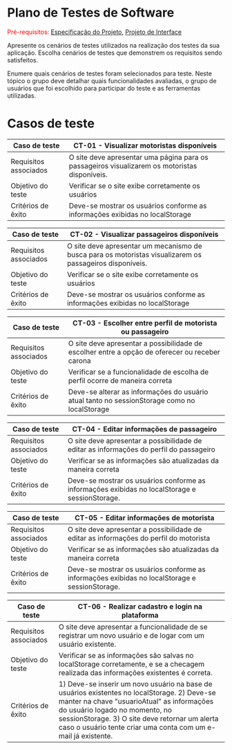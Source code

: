 # Plano de Testes de Software

<span style="color:red">Pré-requisitos: <a href="2-Especificação do Projeto.md"> Especificação do Projeto</a></span>, <a href="3-Projeto de Interface.md"> Projeto de Interface</a>

Apresente os cenários de testes utilizados na realização dos testes da sua aplicação. Escolha cenários de testes que demonstrem os requisitos sendo satisfeitos.

Enumere quais cenários de testes foram selecionados para teste. Neste tópico o grupo deve detalhar quais funcionalidades avaliadas, o grupo de usuários que foi escolhido para participar do teste e as ferramentas utilizadas.
 

# Casos de teste
|   Caso de teste    |           CT-01 - Visualizar motoristas disponíveis                         |
|--------------------|-----------------------------------------------------------------------------|
|Requisitos associados | O site deve apresentar uma página para os passageiros visualizarem os motoristas disponíveis. |
| Objetivo do teste | Verificar se o site exibe corretamente os usuários |
| Critérios de êxito | Deve-se mostrar os usuários conforme as informações exibidas no localStorage |


|   Caso de teste    |           CT-02 - Visualizar passageiros disponíveis                         |
|--------------------|-----------------------------------------------------------------------------|
|Requisitos associados | O site deve apresentar um mecanismo de busca para os motoristas visualizarem os passageiros disponíveis. |
| Objetivo do teste | Verificar se o site exibe corretamente os usuários |
| Critérios de êxito | Deve-se mostrar os usuários conforme as informações exibidas no localStorage |


|   Caso de teste    |           CT-03 - Escolher entre perfil de motorista ou passageiro          |
|--------------------|-----------------------------------------------------------------------------|
|Requisitos associados | O site deve apresentar a possibilidade de escolher entre a opção de oferecer ou receber carona|
| Objetivo do teste | Verificar se a funcionalidade de escolha de perfil ocorre de maneira correta |
| Critérios de êxito | Deve-se alterar as informações do usuário atual tanto no sessionStorage como no localStorage |


|   Caso de teste    |           CT-04 - Editar informações de passageiro         |
|--------------------|-----------------------------------------------------------------------------|
|Requisitos associados | O site deve apresentar a possibilidade de editar as informações do perfil do passageiro |
| Objetivo do teste | Verificar se as informações são atualizadas da maneira correta |
| Critérios de êxito | Deve-se mostrar os usuários conforme as informações exibidas no localStorage e sessionStorage.|

|   Caso de teste    |           CT-05 - Editar informações de motorista         |
|--------------------|-----------------------------------------------------------------------------|
|Requisitos associados | O site deve apresentar a possibilidade de editar as informações do perfil do motorista |
| Objetivo do teste | Verificar se as informações são atualizadas da maneira correta |
| Critérios de êxito | Deve-se mostrar os usuários conforme as informações exibidas no localStorage e sessionStorage.|

|   Caso de teste    |           CT-06 - Realizar cadastro e login na plataforma        |
|--------------------|-----------------------------------------------------------------------------|
|Requisitos associados | O site deve apresentar a funcionalidade de se registrar um novo usuário e de logar com um usuário existente. |
| Objetivo do teste | Verificar se as informações são salvas no localStorage corretamente, e se a checagem realizada das informações existentes é correta. |
| Critérios de êxito | 1) Deve-se inserir um novo usuário na base de usuários existentes no localStorage. 2) Deve-se manter na chave "usuarioAtual" as informações do usuário logado no momento, no sessionStorage. 3) O site deve retornar um alerta caso o usuário tente criar uma conta com um e-mail já existente.|

